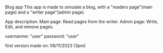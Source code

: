 Blog app
This app is made to simulate a blog, with a "readers page"(main page) and a "writer page"(admin page).

App description:
Main page: Read pages from the writer.
Admin page: Write, Edit, and remove pages.

usernanme: "user"
password: "user"

first version made on: 08/11/2023 (3pm)
